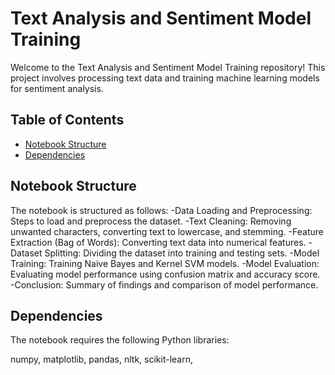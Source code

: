 # Text Analysis and Sentiment Model Training
Welcome to the Text Analysis and Sentiment Model Training repository! This project involves processing text data and training machine learning models for sentiment analysis.

## Table of Contents
- [Notebook Structure](#notebook-structure)
- [Dependencies](#dependencies)

## Notebook Structure
The notebook is structured as follows:
-Data Loading and Preprocessing: Steps to load and preprocess the dataset.
-Text Cleaning: Removing unwanted characters, converting text to lowercase, and stemming.
-Feature Extraction (Bag of Words): Converting text data into numerical features.
-Dataset Splitting: Dividing the dataset into training and testing sets.
-Model Training: Training Naive Bayes and Kernel SVM models.
-Model Evaluation: Evaluating model performance using confusion matrix and accuracy score.
-Conclusion: Summary of findings and comparison of model performance.

## Dependencies
The notebook requires the following Python libraries:

numpy,
matplotlib,
pandas,
nltk,
scikit-learn,


